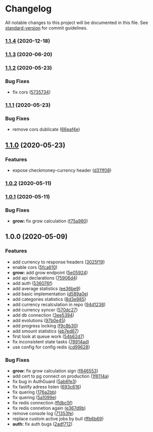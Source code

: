 # Changelog

All notable changes to this project will be documented in this file. See [standard-version](https://github.com/conventional-changelog/standard-version) for commit guidelines.

### [1.1.4](https://github.com/checkmoney/dr-khomyuk/compare/v1.1.3...v1.1.4) (2020-12-18)

### [1.1.3](https://github.com/checkmoney/dr-khomyuk/compare/v1.1.2...v1.1.3) (2020-06-20)

### [1.1.2](https://github.com/checkmoney/dr-khomyuk/compare/v1.1.1...v1.1.2) (2020-05-23)

### Bug Fixes

- fix cors ([5735734](https://github.com/checkmoney/dr-khomyuk/commit/5735734e1afb1016a757643dfe76cd9bad2da5de))

### [1.1.1](https://github.com/checkmoney/dr-khomyuk/compare/v1.1.0...v1.1.1) (2020-05-23)

### Bug Fixes

- remove cors dublicate ([66eaf4e](https://github.com/checkmoney/dr-khomyuk/commit/66eaf4e1e5abba66431bcffdc51abc395ed8da7b))

## [1.1.0](https://github.com/checkmoney/dr-khomyuk/compare/v1.0.2...v1.1.0) (2020-05-23)

### Features

- expose checkmoney-currency header ([d311f08](https://github.com/checkmoney/dr-khomyuk/commit/d311f08b94a9c10d0b01970026c9a96ac507dfc5))

### [1.0.2](https://github.com/checkmoney/dr-khomyuk/compare/v1.0.1...v1.0.2) (2020-05-11)

### [1.0.1](https://github.com/checkmoney/dr-khomyuk/compare/v1.0.0...v1.0.1) (2020-05-11)

### Bug Fixes

- **grow:** fix grow calculation ([f75a980](https://github.com/checkmoney/dr-khomyuk/commit/f75a980635af8232b75af490653f59eaa9e96503))

## 1.0.0 (2020-05-09)

### Features

- add currency to response headers ([3025f19](https://github.com/checkmoney/dr-khomyuk/commit/3025f19c61a04d8a3937006f611dfb00343e9302))
- enable cors ([5fca610](https://github.com/checkmoney/dr-khomyuk/commit/5fca610b4b1274f8c6503930330542f73253b119))
- **grow:** add grow endpoint ([5e05924](https://github.com/checkmoney/dr-khomyuk/commit/5e05924544b4f665b159e9fe330f4c06f0fc002c))
- add api declarations ([75906d4](https://github.com/checkmoney/dr-khomyuk/commit/75906d4d2b6ce0dd7055561f768c9be4e5cee4ed))
- add auth ([536076f](https://github.com/checkmoney/dr-khomyuk/commit/536076f9a0d8bee4e4cb1d18d3b926fe1a315db1))
- add average statistics ([ee36be9](https://github.com/checkmoney/dr-khomyuk/commit/ee36be926e88cd09e05de9b95829ba8b8d300d75))
- add basic implementation ([d589a0e](https://github.com/checkmoney/dr-khomyuk/commit/d589a0eaef311407ff3787e3f018885bc941d4e9))
- add categories statistics ([8d3e985](https://github.com/checkmoney/dr-khomyuk/commit/8d3e98556ee183753cfd878ef9e9554eff07ac99))
- add currency recalculation in repo ([94d1238](https://github.com/checkmoney/dr-khomyuk/commit/94d12385757d2a2240677157f62a837a7934b1e0))
- add currency syncer ([570dc27](https://github.com/checkmoney/dr-khomyuk/commit/570dc27b87cf62c9bb17318cb164dc15cda81674))
- add db connection ([3ee5394](https://github.com/checkmoney/dr-khomyuk/commit/3ee53943eba3cf39f41d509ec65350ff988c44e0))
- add evolutions ([97b0e45](https://github.com/checkmoney/dr-khomyuk/commit/97b0e45041dda40a0263203ac7017ccf3151dfa5))
- add progress locking ([f9c8b30](https://github.com/checkmoney/dr-khomyuk/commit/f9c8b30ebfeedc61926809770a5b954a99e0b890))
- add smount statistics ([eb7ed67](https://github.com/checkmoney/dr-khomyuk/commit/eb7ed675a378a9f5702723884edfbadd21c5e46a))
- first look at queue work ([54b62d7](https://github.com/checkmoney/dr-khomyuk/commit/54b62d7dc9fea565b44e3a2bcc230d6aaf3a8891))
- fix inconsistent state tasks ([78914ad](https://github.com/checkmoney/dr-khomyuk/commit/78914ad6bb18c10df5bd4d6bfd577d0dec70edaa))
- use config for config redis ([cd99628](https://github.com/checkmoney/dr-khomyuk/commit/cd99628ddcdeaeb0499c0bff11a39cbdb0fe041b))

### Bug Fixes

- **grow:** fix grow calculation sign ([f846553](https://github.com/checkmoney/dr-khomyuk/commit/f846553f1c463cc4c6bb9e23f86031e2ef789252))
- add cert to pg connect on production ([1f6114a](https://github.com/checkmoney/dr-khomyuk/commit/1f6114a6870369dea120b7ec8e4bc48c15e780ca))
- fix bug in AuthGuard ([5ab6fe3](https://github.com/checkmoney/dr-khomyuk/commit/5ab6fe3b63c4de2ac04ac6e6fd7ba9088d33b4a7))
- fix fastify adress listen ([693c616](https://github.com/checkmoney/dr-khomyuk/commit/693c61674cff970c68dcd67c97faf62a2f7f9d0f))
- fix quering ([176a2bb](https://github.com/checkmoney/dr-khomyuk/commit/176a2bb0bf692adfa41fbc55ae811e836960b6cb))
- fix quering ([5a1099e](https://github.com/checkmoney/dr-khomyuk/commit/5a1099e1ca46442794d432f3fe0ab7fedfa9b98b))
- fix redis connection ([ffdbc5f](https://github.com/checkmoney/dr-khomyuk/commit/ffdbc5fcf146f69ca4ace0c59c4bdec6bd9164a6))
- fix redis connetion again ([e367d9b](https://github.com/checkmoney/dr-khomyuk/commit/e367d9b3ee42fc2c3bd6d7f827790a3f967e0012))
- remove console log ([71353fe](https://github.com/checkmoney/dr-khomyuk/commit/71353fee58487a42c7793dd8748fc86f7b8a024b))
- replace custom active jobs by bull ([ffb6b69](https://github.com/checkmoney/dr-khomyuk/commit/ffb6b698eeda90d9523e4f8deb2833d49d1579fa))
- **auth:** fix auth bugs ([2adf712](https://github.com/checkmoney/dr-khomyuk/commit/2adf712f2c9bc26af001f4c69924d510eee4e106))
